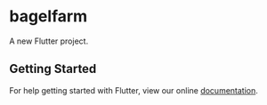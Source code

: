 # bagelfarm

A new Flutter project.

## Getting Started

For help getting started with Flutter, view our online
[documentation](https://flutter.io/).
